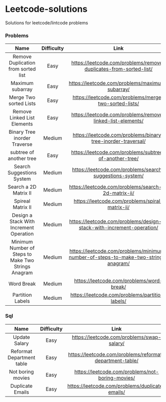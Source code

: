 # Leetcode-solutions
Solutions for leetcode/lintcode problems
### Problems

| Name | Difficulty | Link | 
| :--: | :--: |:--: |
| Remove Duplication from sorted list | Easy  |https://leetcode.com/problems/remove-duplicates-from-sorted-list/| 
| Maximum subarray | Easy  |https://leetcode.com/problems/maximum-subarray/|
| Merge Two sorted Lists | Easy  |https://leetcode.com/problems/merge-two-sorted-lists/|
| Remove Linked List Elements | Easy  |https://leetcode.com/problems/remove-linked-list-elements/|
| Binary Tree inorder Traverse  | Medium  |https://leetcode.com/problems/binary-tree-inorder-traversal/|
| subtree of another tree  | Easy  |https://leetcode.com/problems/subtree-of-another-tree/|
| Search Suggestions System  | Medium  |https://leetcode.com/problems/search-suggestions-system/|
|  Search a 2D Matrix II  | Medium  |https://leetcode.com/problems/search-a-2d-matrix-ii/|
|  Spireal Matrix II  | Medium  |https://leetcode.com/problems/spiral-matrix-ii/|
|   Design a Stack With Increment Operation| Medium  |https://leetcode.com/problems/design-a-stack-with-increment-operation/|
|Minimum Number of Steps to Make Two Strings Anagram| Medium  |https://leetcode.com/problems/minimum-number-of-steps-to-make-two-strings-anagram/|
|  Word Break  | Medium  |https://leetcode.com/problems/word-break/|
|  Partition Labels  | Medium  |https://leetcode.com/problems/partition-labels/|


### Sql
| Name | Difficulty | Link | 
| :--: | :--: |:--: |
|  Update Salary  | Easy  |https://leetcode.com/problems/swap-salary/|
|  Reformat Department table  | Easy  |https://leetcode.com/problems/reformat-department-table/|
|  Not boring movies  | Easy  |https://leetcode.com/problems/not-boring-movies/|
|  Duplicate Emails | Easy  |https://leetcode.com/problems/duplicate-emails/|
